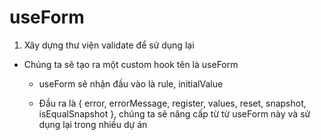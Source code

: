 # useForm

1. Xây dựng thư viện validate để sử dụng lại

- Chúng ta sẽ tạo ra một custom hook tên là useForm

    - useForm sẽ nhận đầu vào là rule, initialValue

    - Đầu ra là { error, errorMessage, register, values, reset, snapshot, isEqualSnapshot }, chúng ta sẽ nâng cấp từ từ useForm này và sử dụng lại trong nhiều dự án

    